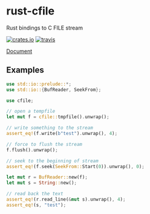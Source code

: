 # rust-cfile

Rust bindings to C FILE stream

[![crates.io](http://meritbadge.herokuapp.com/cfile)](https://crates.io/crates/cfile)
[![travis](https://travis-ci.org/flier/rust-cfile.svg?branch=master)](https://travis-ci.org/flier/rust-cfile)

[Document](http://flier.github.io/rust-cfile/release/0.2/cfile)

## Examples

```rust
use std::io::prelude::*;
use std::io::{BufReader, SeekFrom};

use cfile;

// open a tempfile
let mut f = cfile::tmpfile().unwrap();

// write something to the stream
assert_eq!(f.write(b"test").unwrap(), 4);

// force to flush the stream
f.flush().unwrap();

// seek to the beginning of stream
assert_eq!(f.seek(SeekFrom::Start(0)).unwrap(), 0);

let mut r = BufReader::new(f);
let mut s = String::new();

// read back the text
assert_eq!(r.read_line(&mut s).unwrap(), 4);
assert_eq!(s, "test");
```
